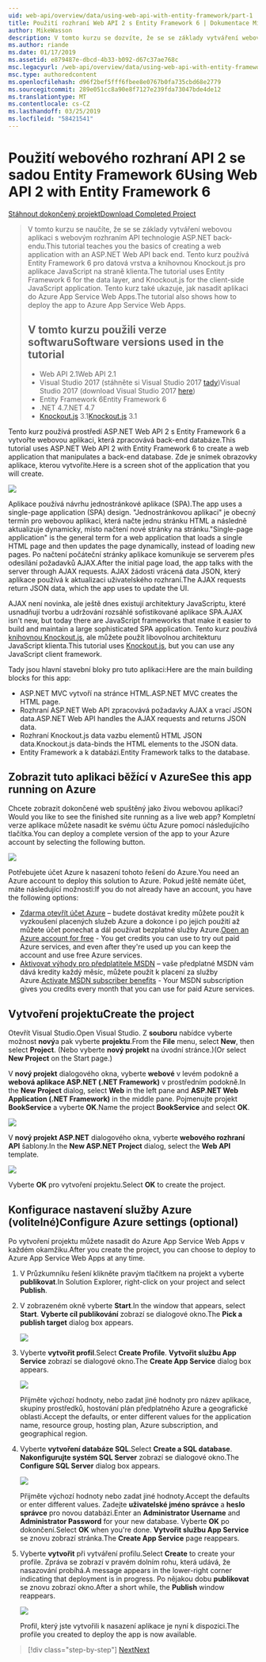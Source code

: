 ```yaml
---
uid: web-api/overview/data/using-web-api-with-entity-framework/part-1
title: Použití rozhraní Web API 2 s Entity Framework 6 | Dokumentace Microsoftu
author: MikeWasson
description: V tomto kurzu se dozvíte, že se se základy vytváření webovou aplikaci s webovým rozhraním API technologie ASP.NET back-endu. Tento kurz používá Entity Framework 6 pro uspořádání dat...
ms.author: riande
ms.date: 01/17/2019
ms.assetid: e879487e-dbcd-4b33-b092-d67c37ae768c
msc.legacyurl: /web-api/overview/data/using-web-api-with-entity-framework/part-1
msc.type: authoredcontent
ms.openlocfilehash: d96f2bef5fff6fbee8e0767b0fa735cbd68e2779
ms.sourcegitcommit: 289e051cc8a90e8f7127e239fda73047bde4de12
ms.translationtype: MT
ms.contentlocale: cs-CZ
ms.lasthandoff: 03/25/2019
ms.locfileid: "58421541"
---
```

<a name="using-web-api-2-with-entity-framework-6"></a><span data-ttu-id="3cc9a-104">Použití webového rozhraní API 2 se sadou Entity Framework 6</span><span class="sxs-lookup"><span data-stu-id="3cc9a-104">Using Web API 2 with Entity Framework 6</span></span>
====================

[<span data-ttu-id="3cc9a-105">Stáhnout dokončený projekt</span><span class="sxs-lookup"><span data-stu-id="3cc9a-105">Download Completed Project</span></span>](https://github.com/MikeWasson/BookService)

> <span data-ttu-id="3cc9a-106">V tomto kurzu se naučíte, že se se základy vytváření webovou aplikaci s webovým rozhraním API technologie ASP.NET back-endu.</span><span class="sxs-lookup"><span data-stu-id="3cc9a-106">This tutorial teaches you the basics of creating a web application with an ASP.NET Web API back end.</span></span> <span data-ttu-id="3cc9a-107">Tento kurz používá Entity Framework 6 pro datová vrstva a knihovnou Knockout.js pro aplikace JavaScript na straně klienta.</span><span class="sxs-lookup"><span data-stu-id="3cc9a-107">The tutorial uses Entity Framework 6 for the data layer, and Knockout.js for the client-side JavaScript application.</span></span> <span data-ttu-id="3cc9a-108">Tento kurz také ukazuje, jak nasadit aplikaci do Azure App Service Web Apps.</span><span class="sxs-lookup"><span data-stu-id="3cc9a-108">The tutorial also shows how to deploy the app to Azure App Service Web Apps.</span></span>
>
> ## <a name="software-versions-used-in-the-tutorial"></a><span data-ttu-id="3cc9a-109">V tomto kurzu použili verze softwaru</span><span class="sxs-lookup"><span data-stu-id="3cc9a-109">Software versions used in the tutorial</span></span>
>
> - <span data-ttu-id="3cc9a-110">Web API 2.1</span><span class="sxs-lookup"><span data-stu-id="3cc9a-110">Web API 2.1</span></span>
> - <span data-ttu-id="3cc9a-111">Visual Studio 2017 (stáhněte si Visual Studio 2017 [tady](https://visualstudio.microsoft.com/downloads/?utm_medium=microsoft&utm_source=docs.microsoft.com&utm_campaign=button+cta&utm_content=download+vs2017))</span><span class="sxs-lookup"><span data-stu-id="3cc9a-111">Visual Studio 2017 (download Visual Studio 2017 [here](https://visualstudio.microsoft.com/downloads/?utm_medium=microsoft&utm_source=docs.microsoft.com&utm_campaign=button+cta&utm_content=download+vs2017))</span></span>
> - <span data-ttu-id="3cc9a-112">Entity Framework 6</span><span class="sxs-lookup"><span data-stu-id="3cc9a-112">Entity Framework 6</span></span>
> - <span data-ttu-id="3cc9a-113">.NET 4.7</span><span class="sxs-lookup"><span data-stu-id="3cc9a-113">.NET 4.7</span></span>
> - <span data-ttu-id="3cc9a-114">[Knockout.js](http://knockoutjs.com/) 3.1</span><span class="sxs-lookup"><span data-stu-id="3cc9a-114">[Knockout.js](http://knockoutjs.com/) 3.1</span></span>

<span data-ttu-id="3cc9a-115">Tento kurz používá prostředí ASP.NET Web API 2 s Entity Framework 6 a vytvořte webovou aplikaci, která zpracovává back-end databáze.</span><span class="sxs-lookup"><span data-stu-id="3cc9a-115">This tutorial uses ASP.NET Web API 2 with Entity Framework 6 to create a web application that manipulates a back-end database.</span></span> <span data-ttu-id="3cc9a-116">Zde je snímek obrazovky aplikace, kterou vytvoříte.</span><span class="sxs-lookup"><span data-stu-id="3cc9a-116">Here is a screen shot of the application that you will create.</span></span>

[![](part-1/_static/image2.png)](part-1/_static/image1.png)

<span data-ttu-id="3cc9a-117">Aplikace používá návrhu jednostránkové aplikace (SPA).</span><span class="sxs-lookup"><span data-stu-id="3cc9a-117">The app uses a single-page application (SPA) design.</span></span> <span data-ttu-id="3cc9a-118">"Jednostránkovou aplikaci" je obecný termín pro webovou aplikaci, která načte jednu stránku HTML a následně aktualizuje dynamicky, místo načtení nové stránky na stránku.</span><span class="sxs-lookup"><span data-stu-id="3cc9a-118">"Single-page application" is the general term for a web application that loads a single HTML page and then updates the page dynamically, instead of loading new pages.</span></span> <span data-ttu-id="3cc9a-119">Po načtení počáteční stránky aplikace komunikuje se serverem přes odesílání požadavků AJAX.</span><span class="sxs-lookup"><span data-stu-id="3cc9a-119">After the initial page load, the app talks with the server through AJAX requests.</span></span> <span data-ttu-id="3cc9a-120">AJAX žádosti vrácená data JSON, který aplikace používá k aktualizaci uživatelského rozhraní.</span><span class="sxs-lookup"><span data-stu-id="3cc9a-120">The AJAX requests return JSON data, which the app uses to update the UI.</span></span>

<span data-ttu-id="3cc9a-121">AJAX není novinka, ale ještě dnes existují architektury JavaScriptu, které usnadňují tvorbu a udržování rozsáhlé sofistikované aplikace SPA.</span><span class="sxs-lookup"><span data-stu-id="3cc9a-121">AJAX isn't new, but today there are JavaScript frameworks that make it easier to build and maintain a large sophisticated SPA application.</span></span> <span data-ttu-id="3cc9a-122">Tento kurz používá [knihovnou Knockout.js](http://knockoutjs.com/), ale můžete použít libovolnou architekturu JavaScript klienta.</span><span class="sxs-lookup"><span data-stu-id="3cc9a-122">This tutorial uses [Knockout.js](http://knockoutjs.com/), but you can use any JavaScript client framework.</span></span>

<span data-ttu-id="3cc9a-123">Tady jsou hlavní stavební bloky pro tuto aplikaci:</span><span class="sxs-lookup"><span data-stu-id="3cc9a-123">Here are the main building blocks for this app:</span></span>

- <span data-ttu-id="3cc9a-124">ASP.NET MVC vytvoří na stránce HTML.</span><span class="sxs-lookup"><span data-stu-id="3cc9a-124">ASP.NET MVC creates the HTML page.</span></span>
- <span data-ttu-id="3cc9a-125">Rozhraní ASP.NET Web API zpracovává požadavky AJAX a vrací JSON data.</span><span class="sxs-lookup"><span data-stu-id="3cc9a-125">ASP.NET Web API handles the AJAX requests and returns JSON data.</span></span>
- <span data-ttu-id="3cc9a-126">Rozhraní Knockout.js data vazbu elementů HTML JSON data.</span><span class="sxs-lookup"><span data-stu-id="3cc9a-126">Knockout.js data-binds the HTML elements to the JSON data.</span></span>
- <span data-ttu-id="3cc9a-127">Entity Framework a k databázi.</span><span class="sxs-lookup"><span data-stu-id="3cc9a-127">Entity Framework talks to the database.</span></span>

## <a name="see-this-app-running-on-azure"></a><span data-ttu-id="3cc9a-128">Zobrazit tuto aplikaci běžící v Azure</span><span class="sxs-lookup"><span data-stu-id="3cc9a-128">See this app running on Azure</span></span>

<span data-ttu-id="3cc9a-129">Chcete zobrazit dokončené web spuštěný jako živou webovou aplikaci?</span><span class="sxs-lookup"><span data-stu-id="3cc9a-129">Would you like to see the finished site running as a live web app?</span></span> <span data-ttu-id="3cc9a-130">Kompletní verze aplikace můžete nasadit ke svému účtu Azure pomocí následujícího tlačítka.</span><span class="sxs-lookup"><span data-stu-id="3cc9a-130">You can deploy a complete version of the app to your Azure account by selecting the following button.</span></span>

[![](http://azuredeploy.net/deploybutton.png)](https://azuredeploy.net/?WT.mc_id=deploy_azure_aspnet&repository=https://github.com/tfitzmac/BookService)

<span data-ttu-id="3cc9a-131">Potřebujete účet Azure k nasazení tohoto řešení do Azure.</span><span class="sxs-lookup"><span data-stu-id="3cc9a-131">You need an Azure account to deploy this solution to Azure.</span></span> <span data-ttu-id="3cc9a-132">Pokud ještě nemáte účet, máte následující možnosti:</span><span class="sxs-lookup"><span data-stu-id="3cc9a-132">If you do not already have an account, you have the following options:</span></span>

- <span data-ttu-id="3cc9a-133">[Zdarma otevřít účet Azure](https://azure.microsoft.com/pricing/free-trial/?WT.mc_id=A443DD604) – budete dostávat kredity můžete použít k vyzkoušení placených služeb Azure a dokonce i po jejich použití až můžete účet ponechat a dál používat bezplatné služby Azure.</span><span class="sxs-lookup"><span data-stu-id="3cc9a-133">[Open an Azure account for free](https://azure.microsoft.com/pricing/free-trial/?WT.mc_id=A443DD604) - You get credits you can use to try out paid Azure services, and even after they're used up you can keep the account and use free Azure services.</span></span>
- <span data-ttu-id="3cc9a-134">[Aktivovat výhody pro předplatitele MSDN](https://azure.microsoft.com/pricing/member-offers/msdn-benefits-details/?WT.mc_id=A443DD604) – vaše předplatné MSDN vám dává kredity každý měsíc, můžete použít k placení za služby Azure.</span><span class="sxs-lookup"><span data-stu-id="3cc9a-134">[Activate MSDN subscriber benefits](https://azure.microsoft.com/pricing/member-offers/msdn-benefits-details/?WT.mc_id=A443DD604) - Your MSDN subscription gives you credits every month that you can use for paid Azure services.</span></span>

## <a name="create-the-project"></a><span data-ttu-id="3cc9a-135">Vytvoření projektu</span><span class="sxs-lookup"><span data-stu-id="3cc9a-135">Create the project</span></span>

<span data-ttu-id="3cc9a-136">Otevřít Visual Studio.</span><span class="sxs-lookup"><span data-stu-id="3cc9a-136">Open Visual Studio.</span></span> <span data-ttu-id="3cc9a-137">Z **souboru** nabídce vyberte možnost **nový**a pak vyberte **projektu**.</span><span class="sxs-lookup"><span data-stu-id="3cc9a-137">From the **File** menu, select **New**, then select **Project**.</span></span> <span data-ttu-id="3cc9a-138">(Nebo vyberte **nový projekt** na úvodní stránce.)</span><span class="sxs-lookup"><span data-stu-id="3cc9a-138">(Or select **New Project** on the Start page.)</span></span>

<span data-ttu-id="3cc9a-139">V **nový projekt** dialogového okna, vyberte **webové** v levém podokně a **webová aplikace ASP.NET (.NET Framework)** v prostředním podokně.</span><span class="sxs-lookup"><span data-stu-id="3cc9a-139">In the **New Project** dialog, select **Web** in the left pane and **ASP.NET Web Application (.NET Framework)** in the middle pane.</span></span> <span data-ttu-id="3cc9a-140">Pojmenujte projekt **BookService** a vyberte **OK**.</span><span class="sxs-lookup"><span data-stu-id="3cc9a-140">Name the project **BookService** and select **OK**.</span></span>

[![](part-1/_static/image11.png)](part-1/_static/image11.png)

<span data-ttu-id="3cc9a-141">V **nový projekt ASP.NET** dialogového okna, vyberte **webového rozhraní API** šablony.</span><span class="sxs-lookup"><span data-stu-id="3cc9a-141">In the **New ASP.NET Project** dialog, select the **Web API** template.</span></span>

[![](part-1/_static/image12.png)](part-1/_static/image12.png)


<span data-ttu-id="3cc9a-142">Vyberte **OK** pro vytvoření projektu.</span><span class="sxs-lookup"><span data-stu-id="3cc9a-142">Select **OK** to create the project.</span></span>

## <a name="configure-azure-settings-optional"></a><span data-ttu-id="3cc9a-143">Konfigurace nastavení služby Azure (volitelné)</span><span class="sxs-lookup"><span data-stu-id="3cc9a-143">Configure Azure settings (optional)</span></span>

<span data-ttu-id="3cc9a-144">Po vytvoření projektu můžete nasadit do Azure App Service Web Apps v každém okamžiku.</span><span class="sxs-lookup"><span data-stu-id="3cc9a-144">After you create the project, you can choose to deploy to Azure App Service Web Apps at any time.</span></span> 

1. <span data-ttu-id="3cc9a-145">V Průzkumníku řešení klikněte pravým tlačítkem na projekt a vyberte **publikovat**.</span><span class="sxs-lookup"><span data-stu-id="3cc9a-145">In Solution Explorer, right-click on your project and select **Publish**.</span></span>

2. <span data-ttu-id="3cc9a-146">V zobrazeném okně vyberte **Start**.</span><span class="sxs-lookup"><span data-stu-id="3cc9a-146">In the window that appears, select **Start**.</span></span> <span data-ttu-id="3cc9a-147">**Vyberte cíl publikování** zobrazí se dialogové okno.</span><span class="sxs-lookup"><span data-stu-id="3cc9a-147">The **Pick a publish target** dialog box appears.</span></span>

   [![](part-1/_static/image14.png)](part-1/_static/image14.png)

3. <span data-ttu-id="3cc9a-148">Vyberte **vytvořit profil**.</span><span class="sxs-lookup"><span data-stu-id="3cc9a-148">Select **Create Profile**.</span></span> <span data-ttu-id="3cc9a-149">**Vytvořit službu App Service** zobrazí se dialogové okno.</span><span class="sxs-lookup"><span data-stu-id="3cc9a-149">The **Create App Service** dialog box appears.</span></span>

   [![](part-1/_static/image15.png)](part-1/_static/image15.png)

   <span data-ttu-id="3cc9a-150">Přijměte výchozí hodnoty, nebo zadat jiné hodnoty pro název aplikace, skupiny prostředků, hostování plán předplatného Azure a geografické oblasti.</span><span class="sxs-lookup"><span data-stu-id="3cc9a-150">Accept the defaults, or enter different values for the application name, resource group, hosting plan, Azure subscription, and geographical region.</span></span> 

4. <span data-ttu-id="3cc9a-151">Vyberte **vytvoření databáze SQL**.</span><span class="sxs-lookup"><span data-stu-id="3cc9a-151">Select **Create a SQL database**.</span></span> <span data-ttu-id="3cc9a-152">**Nakonfigurujte systém SQL Server** zobrazí se dialogové okno.</span><span class="sxs-lookup"><span data-stu-id="3cc9a-152">The **Configure SQL Server** dialog box appears.</span></span> 

   [![](part-1/_static/image16.png)](part-1/_static/image16.png)

   <span data-ttu-id="3cc9a-153">Přijměte výchozí hodnoty nebo zadat jiné hodnoty.</span><span class="sxs-lookup"><span data-stu-id="3cc9a-153">Accept the defaults or enter different values.</span></span> <span data-ttu-id="3cc9a-154">Zadejte **uživatelské jméno správce** a **heslo správce** pro novou databázi.</span><span class="sxs-lookup"><span data-stu-id="3cc9a-154">Enter an **Administrator Username** and **Administrator Password** for your new database.</span></span> <span data-ttu-id="3cc9a-155">Vyberte **OK** po dokončení.</span><span class="sxs-lookup"><span data-stu-id="3cc9a-155">Select **OK** when you're done.</span></span> <span data-ttu-id="3cc9a-156">**Vytvořit službu App Service** se znovu zobrazí stránka.</span><span class="sxs-lookup"><span data-stu-id="3cc9a-156">The **Create App Service** page reappears.</span></span>

5. <span data-ttu-id="3cc9a-157">Vyberte **vytvořit** při vytváření profilu.</span><span class="sxs-lookup"><span data-stu-id="3cc9a-157">Select **Create** to create your profile.</span></span> <span data-ttu-id="3cc9a-158">Zpráva se zobrazí v pravém dolním rohu, která udává, že nasazování probíhá.</span><span class="sxs-lookup"><span data-stu-id="3cc9a-158">A message appears in the lower-right corner indicating that deployment is in progress.</span></span> <span data-ttu-id="3cc9a-159">Po nějakou dobu **publikovat** se znovu zobrazí okno.</span><span class="sxs-lookup"><span data-stu-id="3cc9a-159">After a short while, the **Publish** window reappears.</span></span>

    [![](part-1/_static/image17.png)](part-1/_static/image17.png)
   
    <span data-ttu-id="3cc9a-160">Profil, který jste vytvořili k nasazení aplikace je nyní k dispozici.</span><span class="sxs-lookup"><span data-stu-id="3cc9a-160">The profile you created to deploy the app is now available.</span></span> 


> [!div class="step-by-step"]
> [<span data-ttu-id="3cc9a-161">Next</span><span class="sxs-lookup"><span data-stu-id="3cc9a-161">Next</span></span>](part-2.md)
